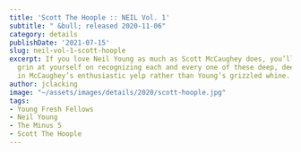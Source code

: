 ```yaml
---
title: 'Scott The Hoople :: NEIL Vol. 1'
subtitle: " &bull; released 2020-11-06"
category: details
publishDate: '2021-07-15'
slug: neil-vol-1-scott-hoople
excerpt: If you love Neil Young as much as Scott McCaughey does, you’ll be able to
  grin at yourself on recognizing each and every one of these deep, deep cuts, delivered
  in McCaughey’s enthusiastic yelp rather than Young’s grizzled whine.
author: jclacking
image: "~/assets/images/details/2020/scott-hoople.jpg"
tags:
- Young Fresh Fellows
- Neil Young
- The Minus 5
- Scott The Hoople
---
```


